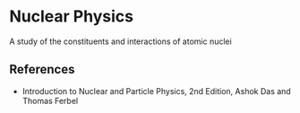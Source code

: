 # Nuclear Physics
A study of the constituents and interactions of atomic nuclei

## References
* Introduction to Nuclear and Particle Physics, 2nd Edition, Ashok Das and Thomas Ferbel

